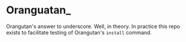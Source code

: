 # Oranguatan\_

Orangutan's answer to underscore. Well, in theory. In practice this repo exists to facilitate testing of Orangutan's `install` command.

